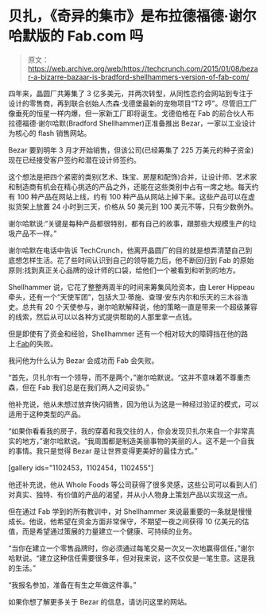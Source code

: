 # 贝扎，《奇异的集市》是布拉德福德·谢尔哈默版的 Fab.com 吗

> 原文：<https://web.archive.org/web/https://techcrunch.com/2015/01/08/bezar-a-bizarre-bazaar-is-bradford-shellhammers-version-of-fab-com/>

四年来，晶圆厂共筹集了 3 亿多美元，并两次转型，从同性恋约会网站到专注于设计的零售商，再到联合创始人杰森·戈德堡最新的宠物项目“T2 哼”。尽管旧工厂像垂死的恒星一样内爆，但一家新工厂即将诞生。戈德伯格在 Fab 的前合伙人布拉德福德·谢尔哈默(Bradford Shellhammer)正准备推出 Bezar，一家以工业设计为核心的 flash 销售网站。

Bezar 要到明年 3 月才开始销售，但该公司(已经筹集了 225 万美元的种子资金)现在已经接受客户签约和潜在设计师签约。

这个想法是把四个紧密的类别(艺术、珠宝、房屋和配饰)合并，让设计师、艺术家和制造商有机会在精心挑选的产品之外，还能在这些类别中占有一席之地。每天约有 100 种产品在网站上线，约有 100 种产品从网站上掉下来。这些产品可以在虚拟货架上放置 24 小时到三天，价格从 50 美元到 100 美元不等，只有少数例外。

谢尔哈默说:“关键是每种产品都很特别，都有自己的故事，跟那些大规模生产的垃圾产品不一样。”

谢尔哈默在电话中告诉 TechCrunch，他离开晶圆厂的目的就是想弄清楚自己到底想怎样生活。花了些时间认识到自己的领导能力后，他不断回归到 Fab 的原始原则:找到真正关心品牌的设计师的口袋，给他们一个被看到和听到的地方。

Shellhammer 说，它花了整整两周半的时间来筹集风险资本，由 Lerer Hippeau 牵头，还有一个“天使军团”，包括大卫·蒂施、查理·安东内尔和乐天的三木谷浩史。总共有 20 个天使参与，谢尔哈默解释说，他的策略一直是带来一个超级兼容的线索，然后从可以以各种方式提供帮助的人那里拿一点钱。

但是即使有了资金和经验，Shellhammer 还有一个相对较大的障碍挡在他的路上:[Fab](https://web.archive.org/web/20221006142331/https://beta.techcrunch.com/2014/10/20/fab-hem/)的失败。

我问他为什么认为 Bezar 会成功而 Fab 会失败。

“首先，贝扎尔有一个领导，而不是两个，”谢尔哈默说。“这并不意味着不尊重杰森，但在 Fab 我们总是在我们两人之间妥协。”

他补充说，他从未想过放弃快闪销售，因为他认为这是一种经过验证的模式，可以适用于这种类型的产品。

“如果你看看我的房子，我的穿着和我交往的人，你会发现贝扎尔来自一个非常真实的地方，”谢尔哈默说。“我周围都是制造美丽事物的美丽的人。这不是一个自我的事情。我只是觉得 Bezar 是让世界变得更美好的最佳方式。”

[gallery ids="1102453，1102454，1102455"]

他还补充说，他从 Whole Foods 等公司获得了很多灵感，这些公司可以看到人们对真实、独特、有价值的产品的渴望，并从小人物身上策划产品以实现这一点。

但在通过 Fab 学到的所有教训中，对 Shellhammer 来说最重要的一条就是慢慢成长。他说，他希望在资金方面非常保守，不期望一夜之间获得 10 亿美元的估值，而是希望通过策展的力量建立一个健康、可持续的业务。

“当你在建立一个零售品牌时，你必须通过每笔交易一次又一次地赢得信任，”谢尔哈默说。“建立这种信任需要很多年，但对我来说，这不仅仅是一笔生意。这是我的生活。”

“我报名参加，准备在有生之年做这件事。”

如果你想了解更多关于 Bezar 的信息，请访问这里的网站。